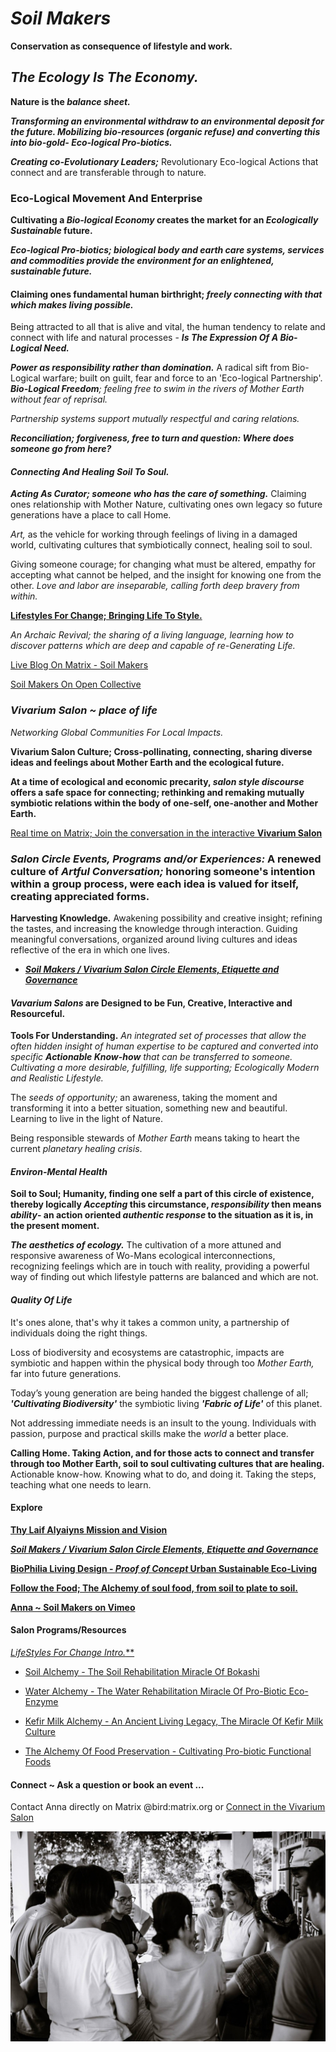 # *Soil Makers*

**Conservation as consequence of lifestyle and work.**

## *The Ecology Is The Economy.*
**Nature is the *balance sheet.***

***Transforming an environmental withdraw to an environmental deposit for the future. Mobilizing bio-resources (organic refuse) and converting this into bio-gold- Eco-logical Pro-biotics.***

***Creating co-Evolutionary Leaders;*** Revolutionary Eco-logical Actions that connect and are transferable through to nature.

### Eco-Logical Movement And Enterprise

**Cultivating a *Bio-logical Economy* creates the market for an *Ecologically Sustainable* future.** 

***Eco-logical Pro-biotics; biological body and earth care systems, services and commodities provide the environment for an enlightened, sustainable future.***

#### Claiming ones fundamental human birthright; *freely connecting with that which makes living possible.*
Being attracted to all that is alive and vital, the human tendency to relate and connect with life and natural processes - ***Is The Expression Of A Bio-Logical Need.***

***Power as responsibility rather than domination.*** A radical sift from Bio-Logical warfare; built on guilt, fear and force to an 'Eco-logical Partnership'. ***Bio-Logical Freedom**; feeling free to swim in the rivers of Mother Earth without fear of reprisal.*

*Partnership systems support mutually respectful and caring relations.*

***Reconciliation; forgiveness, free to turn and question: Where does someone go from here?***

#### *Connecting And Healing Soil To Soul.*

***Acting As Curator; someone who has the care of something.*** Claiming ones relationship with Mother Nature, cultivating ones own legacy so future generations have a place to call Home.

*Art,* as the vehicle for working through feelings of living in a damaged world, cultivating cultures that symbiotically connect, healing soil to soul.

Giving someone courage; for changing what must be altered, empathy for accepting what cannot be helped, and the insight for knowing one from the other. *Love and labor are inseparable, calling forth deep bravery from within.*

[**Lifestyles For Change; Bringing Life To Style.**](./lifeStylesForChange/lifeStylesForChangeIntro.md)

*An Archaic Revival; the sharing of a living language, learning how to discover patterns which are deep and capable of re-Generating Life.*

[Live Blog On Matrix - Soil Makers](https://matrix.to/#/!EwezVvVjpxKVCMIuRM:matrix.org?via=matrix.org&via=kde.org&via=converser.eu)

[Soil Makers On Open Collective](https://opencollective.com/soil-makers)

### *Vivarium Salon ~ place of life*
*Networking Global Communities For Local Impacts.*

**Vivarium Salon Culture; Cross-pollinating, connecting, sharing diverse ideas and feelings about Mother Earth and the ecological future.**

**At a time of ecological and economic precarity, *salon style discourse* offers a safe space for connecting; rethinking and remaking mutually symbiotic relations within the body of one-self, one-another and Mother Earth.**

[Real time on Matrix; Join the conversation in the interactive **Vivarium Salon**](https://matrix.to/#/!LSpVaMCiYQehpJONFF:matrix.org?via=matrix.org&via=t2bot.io&via=stux.chat)

### *Salon Circle Events, Programs and/or Experiences:* A renewed culture of *Artful Conversation;* honoring someone's intention within a group process, were each idea is valued for itself, creating appreciated forms.

**Harvesting Knowledge.**
Awakening possibility and creative insight; refining the tastes, and increasing the knowledge through interaction. Guiding meaningful conversations, organized around living cultures and ideas reflective of the era in which one lives.

- [***Soil Makers / Vivarium Salon Circle Elements, Etiquette and Governance***](./lifeStylesForChange/vivariumSalonCircleElements.md)

#### *Vavarium Salons* are Designed to be Fun, Creative, Interactive and Resourceful.

**Tools For Understanding.**
*An integrated set of processes that allow the often hidden insight of human expertise to be captured and converted into specific **Actionable Know-how** that can be transferred to someone. Cultivating a more desirable, fulfilling, life supporting; Ecologically Modern and Realistic Lifestyle.*

The *seeds of opportunity;* an awareness, taking the moment and transforming it into a better situation, something new and beautiful. Learning to live in the light of Nature.

Being responsible stewards of *Mother Earth* means taking to heart the current *planetary healing crisis*.

#### *Environ-Mental Health*

**Soil to Soul; Humanity, finding one self a part of this circle of existence, thereby logically *Accepting* this circumstance, *responsibility* then means *ability*- an action oriented *authentic response* to the situation as it is, in the present moment.**

***The aesthetics of ecology.*** The cultivation of a more attuned and responsive awareness of Wo-Mans ecological interconnections, recognizing feelings which are in touch with reality, providing a powerful way of finding out which lifestyle patterns are balanced and which are not.

#### *Quality Of Life*

It's ones alone, that's why it takes a common unity, a partnership of individuals doing the right things.

Loss of biodiversity and ecosystems are catastrophic, impacts are symbiotic and happen within the physical body through too *Mother Earth,* far into future generations.

Today’s young generation are being handed the biggest challenge of all; ***'Cultivating Biodiversity'*** the symbiotic living ***'Fabric of Life'*** of this planet.

Not addressing immediate needs is an insult to the young. Individuals with passion, purpose and practical skills make the *world* a better place.

**Calling Home. Taking Action, and for those acts to connect and transfer through too Mother Earth, soil to soul cultivating cultures that are healing.** Actionable know-how. Knowing what to do, and doing it. Taking the steps, teaching what one needs to learn.

#### Explore

[**Thy Laif Alyaiyns Mission and Vision**](./thyLaifAlaiyns.md)

[***Soil Makers / Vivarium Salon Circle Elements, Etiquette and Governance***](./lifeStylesForChange/vivariumSalonCircleElements.md)

[**BioPhilia Living Design - *Proof of Concept* Urban Sustainable Eco-Living**](./bioPhiliaLivingDesignProofOfConcept/creativeEcoLivingProofOfConcept.md)

[**Follow the Food; The Alchemy of soul food, from soil to plate to soil.**](./soulFood/followTheFood.md)

[**Anna ~ Soil Makers on Vimeo**](https://vimeo.com/soilmakers)

#### Salon Programs/Resources

[***Life*Styles* For Change Intro.***](./lifeStylesForChange/lifeStylesForChangeIntro.md)

- [Soil Alchemy - The Soil Rehabilitation Miracle Of Bokashi](./lifeStylesForChange/soilAlchemy.md)

- [Water Alchemy - The Water Rehabilitation Miracle Of Pro-Biotic Eco-Enzyme](./lifeStylesForChange/waterAlchemy.md)

- [Kefir Milk Alchemy - An Ancient Living Legacy, The Miracle Of Kefir Milk Culture](./lifeStylesForChange/kefirMilkAlchemy.md)

- [The Alchemy Of Food Preservation - Cultivating Pro-biotic Functional Foods](./lifeStylesForChange/lactoFermentbBasicMethod.md)

#### Connect ~ Ask a question or book an event ...
Contact Anna directly on Matrix @bird:matrix.org or [Connect in the Vivarium Salon](https://matrix.to/#/!LSpVaMCiYQehpJONFF:matrix.org)

![Bokashi Program](./eventGallery/bokashiProgram_web.jpg)
